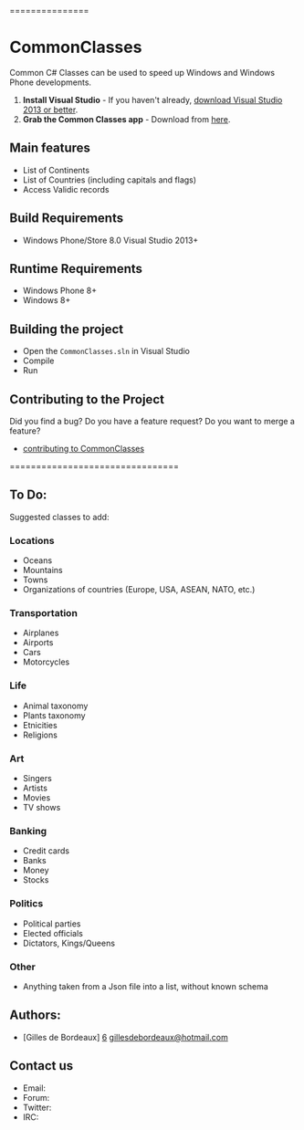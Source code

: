 ===============
# CommonClasses
Common C# Classes can be used to speed up Windows and Windows Phone developments.

1. __Install Visual Studio__ - If you haven't already, [download Visual Studio 2013 or better](http://www.visualstudio.com/en-us/visual-studio-homepage-vs.aspx).
2. __Grab the Common Classes app__ - Download from [here](https://github.com/GillesdeB/CommonClasses/archive/master.zip).

Main features
-------------
* List of Continents
* List of Countries (including capitals and flags)
* Access Validic records

Build Requirements
------------------
* Windows Phone/Store 8.0 Visual Studio 2013+

Runtime Requirements
--------------------
* Windows Phone 8+
* Windows 8+

Building the project
--------------------
* Open the `CommonClasses.sln` in Visual Studio
* Compile
* Run

Contributing to the Project
--------------------------------
Did you find a bug? Do you have a feature request? Do you want to merge a feature?
* [contributing to CommonClasses][5]

================================
## To Do:
Suggested classes to add:

### Locations
- Oceans
- Mountains
- Towns
- Organizations of countries (Europe, USA, ASEAN, NATO, etc.)

### Transportation
- Airplanes
- Airports
- Cars
- Motorcycles

### Life
- Animal taxonomy
- Plants taxonomy
- Etnicities
- Religions

### Art
- Singers
- Artists
- Movies
- TV shows

### Banking
- Credit cards
- Banks
- Money
- Stocks

### Politics
- Political parties
- Elected officials
- Dictators, Kings/Queens

### Other
- Anything taken from a Json file into a list, without known schema

## Authors:
- [Gilles de Bordeaux] [6] <gillesdebordeaux@hotmail.com>

Contact us
----------
* Email: [][1]
* Forum: [][2]
* Twitter: [][3]
* IRC: [][4]

[1]: https://github.com/GillesdeB/CommonClasses/
[2]: https://github.com/GillesdeB/CommonClasses/
[3]: https://github.com/GillesdeB/CommonClasses/
[4]: https://github.com/GillesdeB/CommonClasses/
[5]: https://github.com/GillesdeB/CommonClasses/CONTRIBUTE.md
[6]: gillesdebordeaux@hotmail.com

